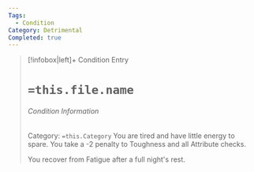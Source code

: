 ```yaml
---
Tags:
  - Condition
Category: Detrimental
Completed: true
---
```

> [!infobox|left]+ Condition Entry
> # `=this.file.name`
> ###### Condition Information
> Category: `=this.Category`
> You are tired and have little energy to spare. You take a -2 penalty to Toughness and all Attribute checks.
> 
> You recover from Fatigue after a full night's rest.